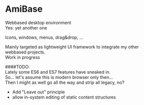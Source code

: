 # AmiBase
Webbased desktop environment  
Yes: yet another one 

Icons, windows, menus, drag&drop, ...

Mainly targeted as lightweight UI framework to integrate my other webbased projects.  
Work in progress

####TODO:  
Lately some ES6 and ES7 features have sneaked in.  
So... let's assume this is modern browser only then...  
Then I might as well go all the way and strip all legacy, no?

- Add "Leave out" principle
- allow in-system editing of static content structures
